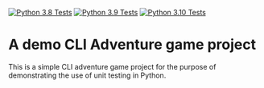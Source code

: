 [![Python 3.8 Tests](https://github.com/JonneSaloranta/adventure-cli/actions/workflows/unit-tests-python-3-8.yaml/badge.svg)](https://github.com/JonneSaloranta/adventure-cli/actions/workflows/unit-tests-python-3-8.yaml) [![Python 3.9 Tests](https://github.com/JonneSaloranta/adventure-cli/actions/workflows/unit-tests-python-3-9.yaml/badge.svg)](https://github.com/JonneSaloranta/adventure-cli/actions/workflows/unit-tests-python-3-9.yaml) [![Python 3.10 Tests](https://github.com/JonneSaloranta/adventure-cli/actions/workflows/unit-tests-python-3-10.yaml/badge.svg)](https://github.com/JonneSaloranta/adventure-cli/actions/workflows/unit-tests-python-3-10.yaml)

# A demo CLI Adventure game project

This is a simple CLI adventure game project for the purpose of demonstrating the use of unit testing in Python.